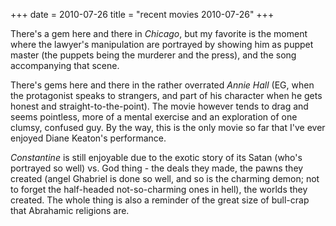 +++
date = 2010-07-26
title = "recent movies 2010-07-26"
+++

There\'s a gem here and there in *Chicago*, but my favorite is the
moment where the lawyer\'s manipulation are portrayed by showing him as
puppet master (the puppets being the murderer and the press), and the
song accompanying that scene.

There\'s gems here and there in the rather overrated *Annie Hall* (EG,
when the protagonist speaks to strangers, and part of his character when
he gets honest and straight-to-the-point). The movie however tends to
drag and seems pointless, more of a mental exercise and an exploration
of one clumsy, confused guy. By the way, this is the only movie so far
that I\'ve ever enjoyed Diane Keaton\'s performance.

*Constantine* is still enjoyable due to the exotic story of its Satan
(who\'s portrayed so well) vs. God thing - the deals they made, the
pawns they created (angel Ghabriel is done so well, and so is the
charming demon; not to forget the half-headed not-so-charming ones in
hell), the worlds they created. The whole thing is also a reminder of
the great size of bull-crap that Abrahamic religions are.
